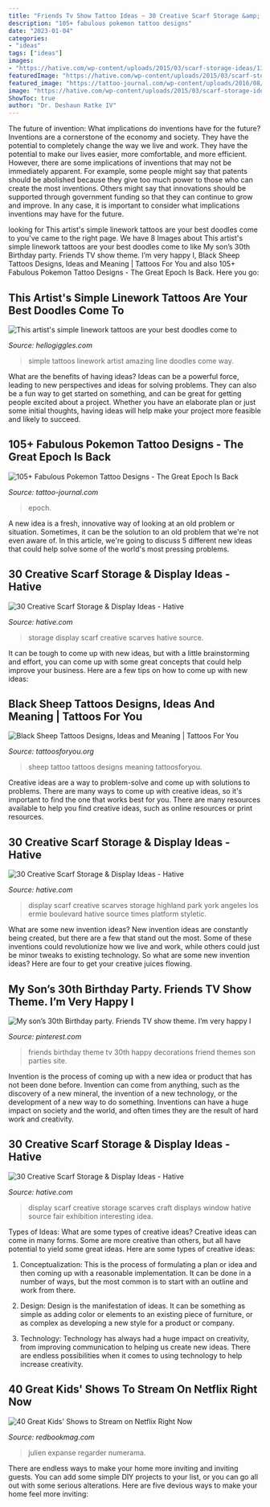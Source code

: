 ```yaml
---
title: "Friends Tv Show Tattoo Ideas ~ 30 Creative Scarf Storage &amp; Display Ideas"
description: "105+ fabulous pokemon tattoo designs"
date: "2023-01-04"
categories:
- "ideas"
tags: ["ideas"]
images:
- "https://hative.com/wp-content/uploads/2015/03/scarf-storage-ideas/13-creative-scarf-storage-and-display-ideas.jpg"
featuredImage: "https://hative.com/wp-content/uploads/2015/03/scarf-storage-ideas/27-creative-scarf-storage-and-display-ideas.jpg"
featured_image: "https://tattoo-journal.com/wp-content/uploads/2016/08/pokemon-tattoo19.jpg"
image: "https://hative.com/wp-content/uploads/2015/03/scarf-storage-ideas/27-creative-scarf-storage-and-display-ideas.jpg"
ShowToc: true
author: "Dr. Deshaun Ratke IV"
---
```



The future of invention: What implications do inventions have for the future?
Inventions are a cornerstone of the economy and society. They have the potential to completely change the way we live and work. They have the potential to make our lives easier, more comfortable, and more efficient. However, there are some implications of inventions that may not be immediately apparent. For example, some people might say that patents should be abolished because they give too much power to those who can create the most inventions. Others might say that innovations should be supported through government funding so that they can continue to grow and improve. In any case, it is important to consider what implications inventions may have for the future.

	

		
looking for This artist&#039;s simple linework tattoos are your best doodles come to you've came to the right page. We have 8 Images about This artist&#039;s simple linework tattoos are your best doodles come to like My son’s 30th Birthday party. Friends TV show theme. I’m very happy I, Black Sheep Tattoos Designs, Ideas and Meaning | Tattoos For You and also 105+ Fabulous Pokemon Tattoo Designs - The Great Epoch Is Back. Here you go:
		
    
## This Artist&#039;s Simple Linework Tattoos Are Your Best Doodles Come To

<img loading=lazy src="http://images.hellogiggles.com/uploads/2016/09/17024607/curtmontgomery.jpg" onerror="this.onerror=null;this.src='https://tse2.mm.bing.net/th?id=OIP.2fZgMmT3hA7L1KK--norBgHaFD&amp;pid=15.1';" alt="This artist&#039;s simple linework tattoos are your best doodles come to">

_Source: hellogiggles.com_

>simple tattoos linework artist amazing line doodles come way. 

	

What are the benefits of having ideas?
Ideas can be a powerful force, leading to new perspectives and ideas for solving problems. They can also be a fun way to get started on something, and can be great for getting people excited about a project. Whether you have an elaborate plan or just some initial thoughts, having ideas will help make your project more feasible and likely to succeed.

    
## 105+ Fabulous Pokemon Tattoo Designs - The Great Epoch Is Back

<img loading=lazy src="https://tattoo-journal.com/wp-content/uploads/2016/08/pokemon-tattoo19.jpg" onerror="this.onerror=null;this.src='https://tse3.mm.bing.net/th?id=OIP.bIhWYGMlZvJC0Uc9LeU_IAHaHa&amp;pid=15.1';" alt="105+ Fabulous Pokemon Tattoo Designs - The Great Epoch Is Back">

_Source: tattoo-journal.com_

>epoch. 

	

A new idea is a fresh, innovative way of looking at an old problem or situation. Sometimes, it can be the solution to an old problem that we're not even aware of. In this article, we're going to discuss 5 different new ideas that could help solve some of the world's most pressing problems.

    
## 30 Creative Scarf Storage &amp; Display Ideas - Hative

<img loading=lazy src="https://hative.com/wp-content/uploads/2015/03/scarf-storage-ideas/7-creative-scarf-storage-and-display-ideas.jpg" onerror="this.onerror=null;this.src='https://tse2.mm.bing.net/th?id=OIP.l2aJPKQK8__Zzwv7XVX_gAHaLI&amp;pid=15.1';" alt="30 Creative Scarf Storage &amp; Display Ideas - Hative">

_Source: hative.com_

>storage display scarf creative scarves hative source. 

	

It can be tough to come up with new ideas, but with a little brainstorming and effort, you can come up with some great concepts that could help improve your business. Here are a few tips on how to come up with new ideas: 

    
## Black Sheep Tattoos Designs, Ideas And Meaning | Tattoos For You

<img loading=lazy src="https://www.tattoosforyou.org/wp-content/uploads/2016/02/Black-Sheep-Tattoo-Images.jpg" onerror="this.onerror=null;this.src='https://tse2.mm.bing.net/th?id=OIP.tBpL8hKV-E9vTtUu84PWBQHaE8&amp;pid=15.1';" alt="Black Sheep Tattoos Designs, Ideas and Meaning | Tattoos For You">

_Source: tattoosforyou.org_

>sheep tattoo tattoos designs meaning tattoosforyou. 

	

Creative ideas are a way to problem-solve and come up with solutions to problems. There are many ways to come up with creative ideas, so it's important to find the one that works best for you. There are many resources available to help you find creative ideas, such as online resources or print resources.

    
## 30 Creative Scarf Storage &amp; Display Ideas - Hative

<img loading=lazy src="https://hative.com/wp-content/uploads/2015/03/scarf-storage-ideas/13-creative-scarf-storage-and-display-ideas.jpg" onerror="this.onerror=null;this.src='https://tse3.mm.bing.net/th?id=OIP.gXSSa2kUOVXuXFYRtm4rxAHaLd&amp;pid=15.1';" alt="30 Creative Scarf Storage &amp; Display Ideas - Hative">

_Source: hative.com_

>display scarf creative scarves storage highland park york angeles los ermie boulevard hative source times platform styletic. 

	

What are some new invention ideas?
New invention ideas are constantly being created, but there are a few that stand out the most. Some of these inventions could revolutionize how we live and work, while others could just be minor tweaks to existing technology. So what are some new invention ideas? Here are four to get your creative juices flowing.

    
## My Son’s 30th Birthday Party. Friends TV Show Theme. I’m Very Happy I

<img loading=lazy src="https://i.pinimg.com/736x/68/00/e3/6800e36e19b52910cf78e6eab0f1f27a.jpg" onerror="this.onerror=null;this.src='https://tse4.mm.bing.net/th?id=OIP.L9qgXitj-caIMHRUBuE_vQHaGH&amp;pid=15.1';" alt="My son’s 30th Birthday party. Friends TV show theme. I’m very happy I">

_Source: pinterest.com_

>friends birthday theme tv 30th happy decorations friend themes son parties site. 

	

Invention is the process of coming up with a new idea or product that has not been done before. Invention can come from anything, such as the discovery of a new mineral, the invention of a new technology, or the development of a new way to do something. Inventions can have a huge impact on society and the world, and often times they are the result of hard work and creativity.

    
## 30 Creative Scarf Storage &amp; Display Ideas - Hative

<img loading=lazy src="https://hative.com/wp-content/uploads/2015/03/scarf-storage-ideas/27-creative-scarf-storage-and-display-ideas.jpg" onerror="this.onerror=null;this.src='https://tse3.mm.bing.net/th?id=OIP.apHzrUS_MR1NliMR8RBmkAHaRI&amp;pid=15.1';" alt="30 Creative Scarf Storage &amp; Display Ideas - Hative">

_Source: hative.com_

>display scarf creative storage scarves craft displays window hative source fair exhibition interesting idea. 

	

Types of Ideas: What are some types of creative ideas?
Creative ideas can come in many forms. Some are more creative than others, but all have potential to yield some great ideas. Here are some types of creative ideas:
1. Conceptualization: This is the process of formulating a plan or idea and then coming up with a reasonable implementation. It can be done in a number of ways, but the most common is to start with an outline and work from there.

2. Design: Design is the manifestation of ideas. It can be something as simple as adding color or elements to an existing piece of furniture, or as complex as developing a new style for a product or company.

3. Technology: Technology has always had a huge impact on creativity, from improving communication to helping us create new ideas. There are endless possibilities when it comes to using technology to help increase creativity.


    
## 40 Great Kids&#039; Shows To Stream On Netflix Right Now

<img loading=lazy src="https://hips.hearstapps.com/hmg-prod.s3.amazonaws.com/images/all-hail-king-julien-1516918113.jpg?crop=1xw:1xh;center,top&amp;resize=768:*" onerror="this.onerror=null;this.src='https://tse3.mm.bing.net/th?id=OIP.lsZLVKTsrSBz341PIK1C9AHaE8&amp;pid=15.1';" alt="40 Great Kids&#039; Shows to Stream on Netflix Right Now">

_Source: redbookmag.com_

>julien expanse regarder numerama. 

	

There are endless ways to make your home more inviting and inviting guests. You can add some simple DIY projects to your list, or you can go all out with some serious alterations. Here are five devious ways to make your home feel more inviting: 

